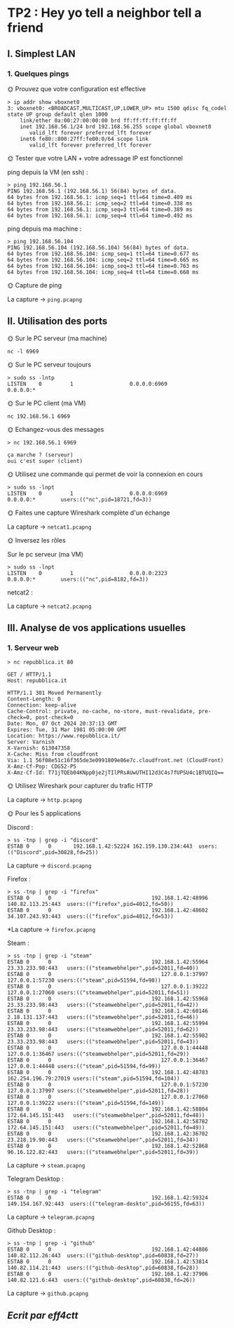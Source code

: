 # TP2 : Hey yo tell a neighbor tell a friend

## I. Simplest LAN

### 1. Quelques pings

🌞 Prouvez que votre configuration est effective

```
> ip addr show vboxnet0
3: vboxnet0: <BROADCAST,MULTICAST,UP,LOWER_UP> mtu 1500 qdisc fq_codel state UP group default qlen 1000
    link/ether 0a:00:27:00:00:00 brd ff:ff:ff:ff:ff:ff
    inet 192.168.56.1/24 brd 192.168.56.255 scope global vboxnet0
       valid_lft forever preferred_lft forever
    inet6 fe80::800:27ff:fe00:0/64 scope link 
       valid_lft forever preferred_lft forever
```

🌞 Tester que votre LAN + votre adressage IP est fonctionnel

ping depuis la VM (en ssh) : 

```
> ping 192.168.56.1
PING 192.168.56.1 (192.168.56.1) 56(84) bytes of data.
64 bytes from 192.168.56.1: icmp_seq=1 ttl=64 time=0.409 ms
64 bytes from 192.168.56.1: icmp_seq=2 ttl=64 time=0.338 ms
64 bytes from 192.168.56.1: icmp_seq=3 ttl=64 time=0.389 ms
64 bytes from 192.168.56.1: icmp_seq=4 ttl=64 time=0.492 ms
```

ping depuis ma machine : 

```
> ping 192.168.56.104
PING 192.168.56.104 (192.168.56.104) 56(84) bytes of data.
64 bytes from 192.168.56.104: icmp_seq=1 ttl=64 time=0.677 ms
64 bytes from 192.168.56.104: icmp_seq=2 ttl=64 time=0.665 ms
64 bytes from 192.168.56.104: icmp_seq=3 ttl=64 time=0.763 ms
64 bytes from 192.168.56.104: icmp_seq=4 ttl=64 time=0.668 ms
```

🌞 Capture de ping

La capture -> `ping.pcapng`

## II. Utilisation des ports


🌞 Sur le PC serveur (ma machine)

`nc -l 6969`

🌞 Sur le PC serveur toujours

```
> sudo ss -lntp
LISTEN    0         1                  0.0.0.0:6969             0.0.0.0:*
```

🌞 Sur le PC client (ma VM)

`nc 192.168.56.1 6969`

🌞 Echangez-vous des messages

```
> nc 192.168.56.1 6969

ça marche ? (serveur)
oui c'est super (client)
```

🌞 Utilisez une commande qui permet de voir la connexion en cours

```
> sudo ss -lnpt
LISTEN    0         1                  0.0.0.0:6969             0.0.0.0:*        users:(("nc",pid=18721,fd=3))
```

🌞 Faites une capture Wireshark complète d'un échange

La capture -> `netcat1.pcapng`

🌞 Inversez les rôles

Sur le pc serveur (ma VM)

```
> sudo ss -lnpt
LISTEN    0         1                  0.0.0.0:2323             0.0.0.0:*        users:(("nc",pid=8182,fd=3))
```
netcat2 : 

La capture -> `netcat2.pcapng`


## III. Analyse de vos applications usuelles

### 1. Serveur web

```
> nc repubblica.it 80

GET / HTTP/1.1
Host: repubblica.it

HTTP/1.1 301 Moved Permanently
Content-Length: 0
Connection: keep-alive
Cache-Control: private, no-cache, no-store, must-revalidate, pre-check=0, post-check=0
Date: Mon, 07 Oct 2024 20:37:13 GMT
Expires: Tue, 31 Mar 1981 05:00:00 GMT
Location: https://www.repubblica.it/
Server: Varnish
X-Varnish: 613047358
X-Cache: Miss from cloudfront
Via: 1.1 56f08e51c16f365de3e0991809e86e7c.cloudfront.net (CloudFront)
X-Amz-Cf-Pop: CDG52-P5
X-Amz-Cf-Id: T71jTQEb04KNpp0je2jTIlPRsAUwUTHI12d3C4s7fUPSU4c1BTUQIQ==
```

🌞 Utilisez Wireshark pour capturer du trafic HTTP

La capture -> `http.pcapng`

🌞 Pour les 5 applications

Discord :

```
> ss -tnp | grep -i "discord"
ESTAB 0      0       192.168.1.42:52224 162.159.130.234:443  users:(("Discord",pid=30828,fd=25))
```

La capture -> `discord.pcapng`

Firefox :

```
> ss -tnp | grep -i "firefox"
ESTAB 0      0                                192.168.1.42:48996            140.82.113.25:443  users:(("firefox",pid=4012,fd=50)) 
ESTAB 0      0                                192.168.1.42:48602            34.107.243.93:443  users:(("firefox",pid=4012,fd=53))
```

*La capture -> `firefox.pcapng`

Steam :

```
> ss -tnp | grep -i "steam"
ESTAB 0      0                                192.168.1.42:55964               23.33.233.98:443   users:(("steamwebhelper",pid=52011,fd=40))
ESTAB 0      0                                   127.0.0.1:37997                  127.0.0.1:57230 users:(("steam",pid=51594,fd=98))         
ESTAB 0      0                                   127.0.0.1:39222                  127.0.0.1:27060 users:(("steamwebhelper",pid=52011,fd=51))
ESTAB 0      0                                192.168.1.42:55968               23.33.233.98:443   users:(("steamwebhelper",pid=52011,fd=42))
ESTAB 0      0                                192.168.1.42:60146               2.18.131.137:443   users:(("steamwebhelper",pid=52011,fd=46))
ESTAB 0      0                                192.168.1.42:55994               23.33.233.98:443   users:(("steamwebhelper",pid=52011,fd=62))
ESTAB 0      0                                192.168.1.42:55982               23.33.233.98:443   users:(("steamwebhelper",pid=52011,fd=43))
ESTAB 0      0                                   127.0.0.1:44448                  127.0.0.1:36467 users:(("steamwebhelper",pid=52011,fd=29))
ESTAB 0      0                                   127.0.0.1:36467                  127.0.0.1:44448 users:(("steam",pid=51594,fd=99))         
ESTAB 0      0                                192.168.1.42:48783             162.254.196.79:27019 users:(("steam",pid=51594,fd=104))        
ESTAB 0      0                                   127.0.0.1:57230                  127.0.0.1:37997 users:(("steamwebhelper",pid=52011,fd=28))
ESTAB 0      0                                   127.0.0.1:27060                  127.0.0.1:39222 users:(("steam",pid=51594,fd=149))        
ESTAB 0      0                                192.168.1.42:58804             172.64.145.151:443   users:(("steamwebhelper",pid=52011,fd=48))
ESTAB 0      0                                192.168.1.42:58782             172.64.145.151:443   users:(("steamwebhelper",pid=52011,fd=49))
ESTAB 0      0                                192.168.1.42:36702               23.218.19.90:443   users:(("steamwebhelper",pid=52011,fd=34))
ESTAB 0      0                                192.168.1.42:52868               96.16.122.82:443   users:(("steamwebhelper",pid=52011,fd=39))
```

La capture -> `steam.pcapng`

Telegram Desktop :

```
> ss -tnp | grep -i "telegram"
ESTAB 0      0                                192.168.1.42:59324              149.154.167.92:443  users:(("telegram-deskto",pid=56155,fd=63))
```

La capture -> `telegram.pcapng`

Github Desktop :

```
> ss -tnp | grep -i "github"
ESTAB 0      0                                192.168.1.42:44886         140.82.112.26:443  users:(("github-desktop",pid=60838,fd=27))
ESTAB 0      0                                192.168.1.42:53814         140.82.114.21:443  users:(("github-desktop",pid=60838,fd=28))
ESTAB 0      0                                192.168.1.42:37906          140.82.121.6:443  users:(("github-desktop",pid=60838,fd=26))
```

La capture -> `github.pcapng`

## *Ecrit par eff4ctt*